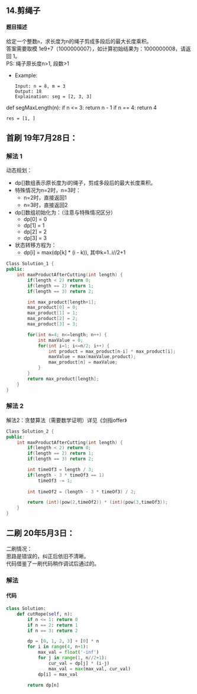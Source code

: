 ## 14.剪绳子
#### 题目描述
给定一个整数`n`，求长度为n的绳子剪成多段后的最大长度乘积。  
答案需要取模 1e9+7（1000000007），如计算初始结果为：1000000008，请返回 1。  
PS: 绳子原长度n>1, 段数>1
- Example:
    ```
    Input: n = 8, m = 3
    Output: 18
    Explaination: seg = [2, 3, 3]
    ```  

def segMaxLength(n):
    if n <= 3: return n - 1
    if n == 4: return 4

    res = [1, ]


## 首刷 19年7月28日：
### 解法 1
动态规划：  
- dp[]数组表示原长度为i的绳子，剪成多段后的最大长度乘积。  
- 特殊情况为n=2时，n=3时：
  - n=2时，直接返回1
  - n=3时，直接返回2
- dp[]数组初始化为：（注意与特殊情况区分）
  - dp[0] = 0
  - dp[1] = 1
  - dp[2] = 2
  - dp[3] = 3
- 状态转移方程为：
  - dp[i] = max(dp[k] * (i - k)), 其中k=1..i//2+1
```cpp
Class Solution_1 {
public:
    int maxProductAfterCutting(int length) {
        if(length < 2) return 0;
        if(length == 2) return 1;
        if(length == 3) return 2;

        int max_product[length+1];
        max_product[0] = 0;
        max_product[1] = 1;
        max_product[2] = 2;
        max_product[3] = 3;

        for(int n=4; n<=length; n++) {
            int maxValue = 0;
            for(int i=1; i<=n/2; i++) {
                int product = max_product[n-i] * max_product[i];
                maxValue = max(maxValue,product);
                max_product[n] = maxValue;
            }
        }
        return max_product[length];
    }
}
```

### 解法 2
解法2：贪婪算法（需要数学证明）详见《剑指offer》
```cpp
Class Solution_2 {
public:
    int maxProductAfterCutting(int length) {
        if(length < 2) return 0;
        if(length == 2) return 1;
        if(length == 3) return 2;

        int timeOf3 = length / 3;
        if(length - 3 * timeOf3 == 1)
            timeOf3 -= 1;
            
        int timeOf2 = (length - 3 * timeOf3) / 2;

        return (int)(pow(2,timeOf2)) * (int)(pow(3,timeOf3));
    }
}
```


## 二刷 20年5月3日：
二刷情况：  
思路是错误的，纠正后依旧不清晰。  
代码借鉴了一刷代码稍作调试后通过的。
### 解法
#### 代码
```python
class Solution:
    def cutRope(self, n):
        if n <= 1: return 0
        if n == 2: return 1
        if n == 3: return 2

        dp = [0, 1, 2, 3] + [0] * n
        for i in range(4, n+1):
            max_val = float('-inf')
            for j in range(1, n//2+1):
                cur_val = dp[j] * (i-j)
                max_val = max(max_val, cur_val)
            dp[i] = max_val

        return dp[n]
```